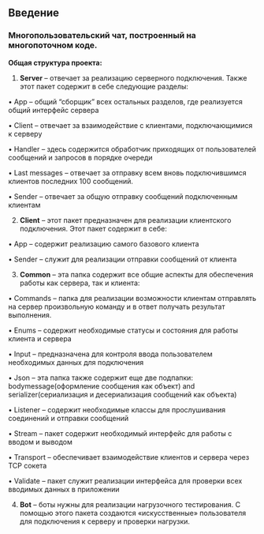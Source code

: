  ## Введение

### Многопользовательский чат, построенный на многопоточном коде.

**Общая структура проекта:**

1. **Server** – отвечает за реализацию серверного подключения. Также этот пакет содержит в себе следующие разделы:

•	App – общий “сборщик” всех остальных разделов, где реализуется общий интерфейс сервера

• Client – отвечает за взаимодействие с клиентами, подключающимися к серверу

•	Handler – здесь содержится обработчик приходящих от пользователей сообщений и запросов в порядке очереди

•	Last messages – отвечает за отправку всем вновь подключившимся клиентов последних 100 сообщений.

•	Sender – отвечает за общую отправку сообщений подключенным клиентам


2. **Client** – этот пакет предназначен для реализации клиентского подключения. Этот пакет содержит в себе:

•	App – содержит реализацию самого базового клиента 

•	Sender – служит для реализации отправки сообщений от клиента


3. **Common** – эта папка содержит все общие аспекты для обеспечения работы как сервера, так и клиента:

•	Commands – папка для реализации возможности клиентам отправлять на сервер произвольную команду и в ответ получать результат выполнения.

•	Enums – содержит необходимые статусы и состояния для работы клиента и сервера

•	Input – предназначена для контроля ввода пользователем необходимых данных для подключения

•	Json – эта папка также содержит еще две подпапки: bodymessage(оформление сообщения как объект) and serializer(сериализация и десериализация сообщений как объекта)

•	Listener – содержит необходимые классы для прослушивания соединений и отправки сообщений

•	Stream – пакет содержит необходимый интерфейс для работы с вводом и выводом 

•	Transport – обеспечивает взаимодействие клиентов и сервера через TCP сокета

•	Validate – пакет служит реализации интерфейса для проверки всех вводимых данных в приложении


4. **Bot** – боты нужны для реализации нагрузочного тестирования. 
С помощью этого пакета создаются «искусственные» пользователя для подключения к серверу и проверки нагрузки.
